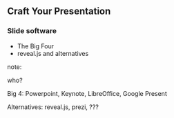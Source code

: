 ## Craft Your Presentation

### Slide software

* The Big Four
* reveal.js and alternatives

note:

who?

Big 4: Powerpoint, Keynote, LibreOffice, Google Present

Alternatives: reveal.js, prezi, ???
